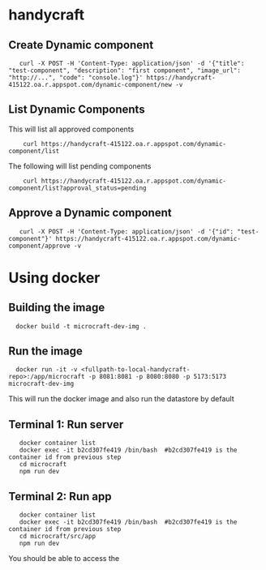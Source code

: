 # handycraft

## Create Dynamic component

```
   curl -X POST -H 'Content-Type: application/json' -d '{"title": "test-component", "description": "first component", "image_url": "http://...", "code": "console.log"}' https://handycraft-415122.oa.r.appspot.com/dynamic-component/new -v
```

## List Dynamic Components

This will list all approved components

```
    curl https://handycraft-415122.oa.r.appspot.com/dynamic-component/list
```

The following will list pending components

```
    curl https://handycraft-415122.oa.r.appspot.com/dynamic-component/list?approval_status=pending
```


## Approve a Dynamic component

```
   curl -X POST -H 'Content-Type: application/json' -d '{"id": "test-component"}' https://handycraft-415122.oa.r.appspot.com/dynamic-component/approve -v
```

# Using docker

## Building the image

```
  docker build -t microcraft-dev-img .
```

## Run the image

```
  docker run -it -v <fullpath-to-local-handycraft-repo>:/app/microcraft -p 8081:8081 -p 8080:8080 -p 5173:5173  microcraft-dev-img
```

This will run the docker image and also run the datastore by default

## Terminal 1: Run server

```
   docker container list
   docker exec -it b2cd307fe419 /bin/bash  #b2cd307fe419 is the container id from previous step
   cd microcraft
   npm run dev
```

## Terminal 2: Run app

```
   docker container list
   docker exec -it b2cd307fe419 /bin/bash  #b2cd307fe419 is the container id from previous step
   cd microcraft/src/app
   npm run dev
```

You should be able to access the 
